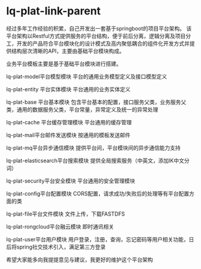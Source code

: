 # lq-plat-link-parent
经过多年工作经验的积累，自己开发出一套基于springboot的项目平台架构。
该平台架构以Restful方式提供服务的平台结构，便于前后分离，逻辑分离及项目分工，开发的产品符合平台模块化的设计模式及高内聚低耦合的组件化开发方式并提供结构层次清晰的API，主要由基础平台模块构成。

业务平台模板主要是基于基础平台模块进行搭建。

lq-plat-model平台模型模块	平台的通用业务模型定义及接口模型定义

lq-plat-entity 平台实体模块	平台通用的业务实体定义

lq-plat-base 平台基本模块	包含平台基本的配置，接口服务父类，业务服务父类，通用的数据服务父类，平台常量，异常定义及统一的异常处理

lq-plat-cache 平台缓存管理模块	平台通用的缓存管理

lq-plat-mail平台邮件发送模块	按通用的模板发送邮件

lq-plat-mq平台异步通信模块	提供平台间，平台模块间的异步通信能力支持

lq-plat-elasticsearch平台搜索模块	提供全局搜索服务（中英文，添加IK中文分词）

lq-plat-security平台安全模块	平台通用的安全管理模块

lq-plat-config平台配置模块	CORS配置，请求成功/失败后的处理等有平台配置方面的类

lq-plat-file平台文件模块	文件上传，下载FASTDFS

lq-plat-rongcloud平台融云模块	即时通讯相关

lq-plat-user平台用户模块	用户登录，注册，查询，忘记密码等用户相关功能，日后将spring社交技术引入，满足第三方登录

希望大家能多向我提提意见与建议，我更好的维护这个平台架构
 
 

